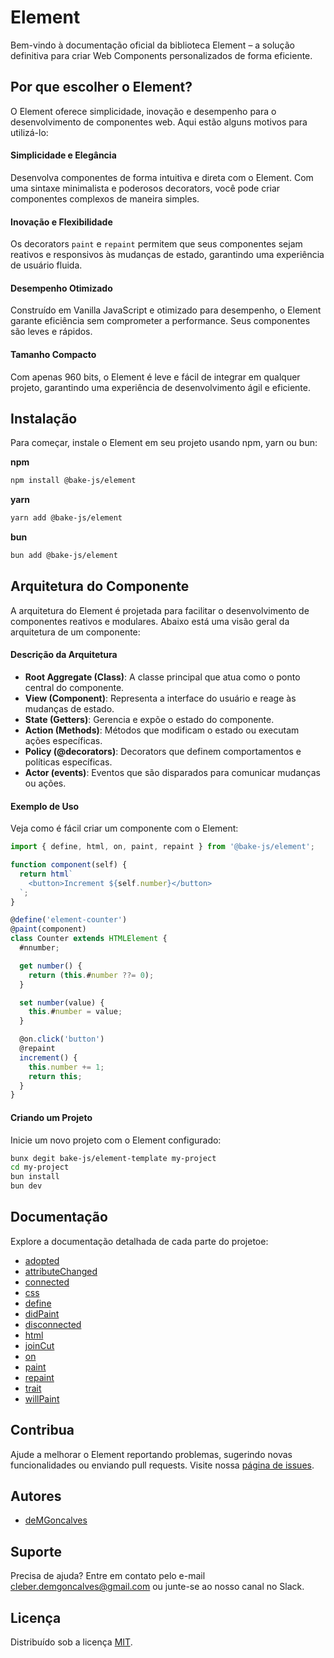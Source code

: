 # Element

Bem-vindo à documentação oficial da biblioteca Element – a solução definitiva para criar Web Components personalizados de forma eficiente.

## Por que escolher o Element?

O Element oferece simplicidade, inovação e desempenho para o desenvolvimento de componentes web. Aqui estão alguns motivos para utilizá-lo:

#### Simplicidade e Elegância

Desenvolva componentes de forma intuitiva e direta com o Element. Com uma sintaxe minimalista e poderosos decorators, você pode criar componentes complexos de maneira simples.

#### Inovação e Flexibilidade

Os decorators `paint` e `repaint` permitem que seus componentes sejam reativos e responsivos às mudanças de estado, garantindo uma experiência de usuário fluida.

#### Desempenho Otimizado

Construído em Vanilla JavaScript e otimizado para desempenho, o Element garante eficiência sem comprometer a performance. Seus componentes são leves e rápidos.

#### Tamanho Compacto

Com apenas 960 bits, o Element é leve e fácil de integrar em qualquer projeto, garantindo uma experiência de desenvolvimento ágil e eficiente.

## Instalação

Para começar, instale o Element em seu projeto usando npm, yarn ou bun:

**npm**

```bash
npm install @bake-js/element
```

**yarn**

```bash
yarn add @bake-js/element
```

**bun**

```bash
bun add @bake-js/element
```

## Arquitetura do Componente

A arquitetura do Element é projetada para facilitar o desenvolvimento de componentes reativos e modulares. Abaixo está uma visão geral da arquitetura de um componente:

#### Descrição da Arquitetura

- **Root Aggregate (Class)**: A classe principal que atua como o ponto central do componente.
- **View (Component)**: Representa a interface do usuário e reage às mudanças de estado.
- **State (Getters)**: Gerencia e expõe o estado do componente.
- **Action (Methods)**: Métodos que modificam o estado ou executam ações específicas.
- **Policy (@decorators)**: Decorators que definem comportamentos e políticas específicas.
- **Actor (events)**: Eventos que são disparados para comunicar mudanças ou ações.

#### Exemplo de Uso

Veja como é fácil criar um componente com o Element:

```javascript
import { define, html, on, paint, repaint } from '@bake-js/element';

function component(self) {
  return html`
    <button>Increment ${self.number}</button>
  `;
}

@define('element-counter')
@paint(component)
class Counter extends HTMLElement {
  #nnumber;

  get number() {
    return (this.#number ??= 0);
  }

  set number(value) {
    this.#number = value;
  }

  @on.click('button')
  @repaint
  increment() {
    this.number += 1;
    return this;
  }
}
```

#### Criando um Projeto

Inicie um novo projeto com o Element configurado:

```bash
bunx degit bake-js/element-template my-project
cd my-project
bun install
bun dev
```

## Documentação

Explore a documentação detalhada de cada parte do projetoe:

- [adopted](https://github.com/bake-js/element/blob/main/src/adopted/README.md)
- [attributeChanged](https://github.com/bake-js/element/blob/main/src/attributeChanged/README.md)
- [connected](https://github.com/bake-js/element/blob/main/src/connected/README.md)
- [css](https://github.com/bake-js/element/blob/main/src/css/README.md)
- [define](https://github.com/bake-js/element/blob/main/src/define/README.md)
- [didPaint](https://github.com/bake-js/element/blob/main/src/didPaint/README.md)
- [disconnected](https://github.com/bake-js/element/blob/main/src/disconnected/README.md)
- [html](https://github.com/bake-js/element/blob/main/src/html/README.md)
- [joinCut](https://github.com/bake-js/element/blob/main/src/joinCut/README.md)
- [on](https://github.com/bake-js/element/blob/main/src/on/README.md)
- [paint](https://github.com/bake-js/element/blob/main/src/paint/README.md)
- [repaint](https://github.com/bake-js/element/blob/main/src/repaint/README.md)
- [trait](https://github.com/bake-js/element/blob/main/src/trait/README.md)
- [willPaint](https://github.com/bake-js/element/blob/main/src/willPaint/README.md)

## Contribua

Ajude a melhorar o Element reportando problemas, sugerindo novas funcionalidades ou enviando pull requests. Visite nossa [página de issues](https://github.com/bake-js/element/issues).

## Autores

- [deMGoncalves](https://www.github.com/deMGoncalves)

## Suporte

Precisa de ajuda? Entre em contato pelo e-mail cleber.demgoncalves@gmail.com ou junte-se ao nosso canal no Slack.

## Licença

Distribuído sob a licença [MIT](https://choosealicense.com/licenses/mit/).
